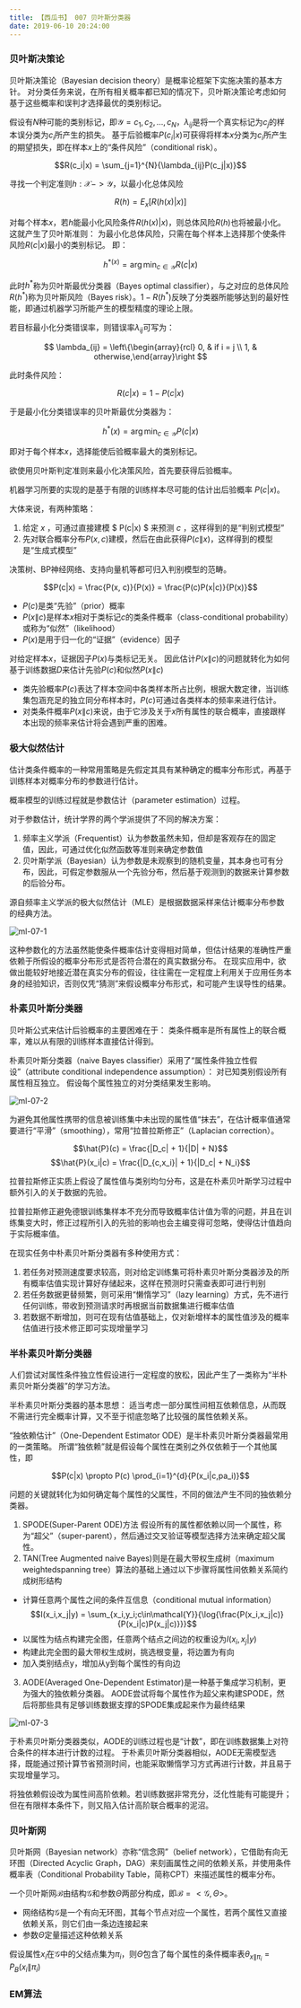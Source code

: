 ```yaml
---
title: 【西瓜书】 007 贝叶斯分类器
date: 2019-06-10 20:24:00
---
```


### 贝叶斯决策论

贝叶斯决策论（Bayesian decision theory）是概率论框架下实施决策的基本方针。
对分类任务来说，在所有相关概率都已知的情况下，贝叶斯决策论考虑如何基于这些概率和误判才选择最优的类别标记。

假设有$N$种可能的类别标记，即$\mathcal{Y} = {c_1, c_2, ..., c_N}$，$\lambda_{ij}$是将一个真实标记为$c_j$的样本误分类为$c_i$所产生的损失。
基于后验概率$P(c_i|x)$可获得将样本$x$分类为$c_i$所产生的期望损失，即在样本$x$上的“条件风险”（conditional risk）。

$$R(c_i|x) = \sum_{j=1}^{N}{\lambda_{ij}P(c_j|x)}$$

寻找一个判定准则$h: \mathcal{X} -> \mathcal{Y}$，以最小化总体风险

$$R(h) = E_x[R(h(x)|x)]$$

对每个样本$x$，若$h$能最小化风险条件$R(h(x)|x)$，则总体风险$R(h)$也将被最小化。
这就产生了贝叶斯准则：
为最小化总体风险，只需在每个样本上选择那个使条件风险$R(c|x)$最小的类别标记。
即：

$$h^{\ast(x)} = \arg\min_{c \in \mathcal{Y}}{R(c|x)}$$

此时$h^\ast$称为贝叶斯最优分类器（Bayes optimal classifier），与之对应的总体风险$R(h^\ast)$称为贝叶斯风险（Bayes risk）。$1 - R(h^\ast)$反映了分类器所能够达到的最好性能，即通过机器学习所能产生的模型精度的理论上限。

若目标最小化分类错误率，则错误率$\lambda_{ij}$可写为：

$$ \lambda_{ij} = \left\{\begin{array}{rcl} 0, & if i = j \\
1, & otherwise,\end{array}\right $$

此时条件风险：

$$R(c|x) = 1 - P(c|x)$$

于是最小化分类错误率的贝叶斯最优分类器为：

$$h^\ast(x) = \arg\min_{c \in \mathcal{Y}}{P(c|x)}$$

即对于每个样本$x$，选择能使后验概率最大的类别标记。



欲使用贝叶斯判定准则来最小化决策风险，首先要获得后验概率。

机器学习所要的实现的是基于有限的训练样本尽可能的估计出后验概率 $P(c|x)$。

大体来说，有两种策略：
1. 给定 $x$ ，可通过直接建模 $ P(c\|x) $ 来预测 $c$ ，这样得到的是“判别式模型”
2. 先对联合概率分布$P(x, c)$建模，然后在由此获得$P(c\|x)$，这样得到的模型是“生成式模型”

决策树、BP神经网络、支持向量机等都可归入判别模型的范畴。


$$P(c|x) = \frac{P(x, c)}{P(x)} = \frac{P(c)P(x|c)}{P(x)}$$

* $P(c)$是类“先验”（prior）概率
* $P(x\|c)$是样本$x$相对于类标记$c$的类条件概率（class-conditional probability）或称为“似然”（likelihood）
* $P(x)$是用于归一化的“证据”（evidence）因子

对给定样本$x$，证据因子$P(x)$与类标记无关。
因此估计$P(x\|c)$的问题就转化为如何基于训练数据$D$来估计先验$P(c)$和似然$P(x\|c)$

* 类先验概率$P(c)$表达了样本空间中各类样本所占比例，根据大数定律，当训练集包涵充足的独立同分布样本时，$P(c)$可通过各类样本的频率来进行估计。
* 对类条件概率$P(x\|c)$来说，由于它涉及关于$x$所有属性的联合概率，直接跟样本出现的频率来估计将会遇到严重的困难。


### 极大似然估计

估计类条件概率的一种常用策略是先假定其具有某种确定的概率分布形式，再基于训练样本对概率分布的参数进行估计。

概率模型的训练过程就是参数估计（parameter estimation）过程。

对于参数估计，统计学界的两个学派提供了不同的解决方案：
1. 频率主义学派（Frequentist）认为参数虽然未知，但却是客观存在的固定值，因此，可通过优化似然函数等准则来确定参数值
2. 贝叶斯学派（Bayesian）认为参数是未观察到的随机变量，其本身也可有分布，因此，可假定参数服从一个先验分布，然后基于观测到的数据来计算参数的后验分布。


源自频率主义学派的极大似然估计（MLE）是根据数据采样来估计概率分布参数的经典方法。

![ml-07-1](/images/machine-learning/ml7.1.jpeg)

这种参数化的方法虽然能使条件概率估计变得相对简单，但估计结果的准确性严重依赖于所假设的概率分布形式是否符合潜在的真实数据分布。
在现实应用中，欲做出能较好地接近潜在真实分布的假设，往往需在一定程度上利用关于应用任务本身的经验知识，否则仅凭“猜测”来假设概率分布形式，和可能产生误导性的结果。


### 朴素贝叶斯分类器

贝叶斯公式来估计后验概率的主要困难在于：
类条件概率是所有属性上的联合概率，难以从有限的训练样本直接估计得到。

朴素贝叶斯分类器（naive Bayes classifier）采用了“属性条件独立性假设”（attribute conditional independence assumption）：
对已知类别假设所有属性相互独立。
假设每个属性独立的对分类结果发生影响。

![ml-07-2](/images/machine-learning/ml7.2.jpeg)

为避免其他属性携带的信息被训练集中未出现的属性值“抹去”，在估计概率值通常要进行“平滑”（smoothing），常用“拉普拉斯修正”（Laplacian correction）。

$$\hat{P}(c) = \frac{|D_c| + 1}{|D| + N}$$
$$\hat{P}(x_i|c) = \frac{|D_{c,x_i}| + 1}{|D_c| + N_i}$$

拉普拉斯修正实质上假设了属性值与类别均匀分布，这是在朴素贝叶斯学习过程中额外引入的关于数据的先验。

拉普拉斯修正避免德银训练集样本不充分而导致概率估计值为零的问题，并且在训练集变大时，修正过程所引入的先验的影响也会主编变得可忽略，使得估计值趋向于实际概率值。


在现实任务中朴素贝叶斯分类器有多种使用方式：
1. 若任务对预测速度要求较高，则对给定训练集可将朴素贝叶斯分类器涉及的所有概率估值实现计算好存储起来，这样在预测时只需查表即可进行判别
2. 若任务数据更替频繁，则可采用“懒惰学习”（lazy learning）方式，先不进行任何训练，带收到预测请求时再根据当前数据集进行概率估值
3. 若数据不断增加，则可在现有估值基础上，仅对新增样本的属性值涉及的概率估值进行技术修正即可实现增量学习


### 半朴素贝叶斯分类器

人们尝试对属性条件独立性假设进行一定程度的放松，因此产生了一类称为“半朴素贝叶斯分类器”的学习方法。

半朴素贝叶斯分类器的基本思想：
适当考虑一部分属性间相互依赖信息，从而既不需进行完全概率计算，又不至于彻底忽略了比较强的属性依赖关系。

“独依赖估计”（One-Dependent Estimator ODE）是半朴素贝叶斯分类器最常用的一类策略。
所谓“独依赖”就是假设每个属性在类别之外仅依赖于一个其他属性，即

$$P(c|x) \propto P(c) \prod_{i=1}^{d}{P(x_i|c,pa_i)}$$

问题的关键就转化为如何确定每个属性的父属性，不同的做法产生不同的独依赖分类器。
1. SPODE(Super-Parent ODE)方法 假设所有的属性都依赖以同一个属性，称为“超父”（super-parent），然后通过交叉验证等模型选择方法来确定超父属性。
2. TAN(Tree Augmented naive Bayes)则是在最大带权生成树（maximum weightedspanning tree）算法的基础上通过以下步骤将属性间依赖关系简约成树形结构
  * 计算任意两个属性之间的条件互信息（conditional mutual information）
  $$I(x_i,x_j|y) = \sum_{x_i,y_i;c\in\mathcal{Y}}{\log{\frac{P(x_i,x_j|c)}{P(x_i|c)P(x_j|c)}}}$$
  * 以属性为结点构建完全图，任意两个结点之间边的权重设为$I(x_i,x_j|y)$
  * 构建此完全图的最大带权生成树，挑选根变量，将边置为有向
  * 加入类别结点y，增加从y到每个属性的有向边
3. AODE(Averaged One-Dependent Estimator)是一种基于集成学习机制，更为强大的独依赖分类器。
AODE尝试将每个属性作为超父来构建SPODE，然后将那些具有足够训练数据支撑的SPODE集成起来作为最终结果

![ml-07-3](/images/machine-learning/ml7.3.jpeg)

于朴素贝叶斯分类器类似，AODE的训练过程也是“计数”，即在训练数据集上对符合条件的样本进行计数的过程。
于朴素贝叶斯分类器相似，AODE无需模型选择，既能通过预计算节省预测时间，也能采取懒惰学习方式再进行计数，并且易于实现增量学习。


将独依赖假设改为属性间高阶依赖。若训练数据非常充分，泛化性能有可能提升；但在有限样本条件下，则又陷入估计高阶联合概率的泥沼。


### 贝叶斯网

贝叶斯网（Bayesian network）亦称“信念网”（belief network），它借助有向无环图（Directed Acyclic Graph，DAG）来刻画属性之间的依赖关系，并使用条件概率表（Conditional Probability Table，简称CPT）来描述属性的概率分布。

一个贝叶斯网$\mathcal{B}$由结构$\mathcal{G}$和参数$\Theta$两部分构成，即$\mathcal{B} = <\mathcal{G}, \Theta>$。
* 网络结构$\mathcal{G}$是一个有向无环图，其每个节点对应一个属性，若两个属性又直接依赖关系，则它们由一条边连接起来
* 参数$\Theta$定量描述这种依赖关系

假设属性$x_i$在$\mathcal{G}$中的父结点集为$\pi_i$，则$\Theta$包含了每个属性的条件概率表$\theta_{x\|\pi_i} = P_B(x_i\|\pi_i)$







### EM算法

